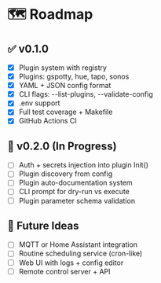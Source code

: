 # 🗺️ Roadmap

## ✅ v0.1.0

- [x] Plugin system with registry
- [x] Plugins: gspotty, hue, tapo, sonos
- [x] YAML + JSON config format
- [x] CLI flags: --list-plugins, --validate-config
- [x] .env support
- [x] Full test coverage + Makefile
- [x] GitHub Actions CI

## 🧪 v0.2.0 (In Progress)

- [ ] Auth + secrets injection into plugin Init()
- [ ] Plugin discovery from config
- [ ] Plugin auto-documentation system
- [ ] CLI prompt for dry-run vs execute
- [ ] Plugin parameter schema validation

## 🧭 Future Ideas

- [ ] MQTT or Home Assistant integration
- [ ] Routine scheduling service (cron-like)
- [ ] Web UI with logs + config editor
- [ ] Remote control server + API
